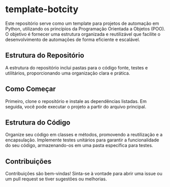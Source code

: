 # template-botcity


Este repositório serve como um template para projetos de automação em Python, utilizando os princípios da Programação Orientada a Objetos (POO). O objetivo é fornecer uma estrutura organizada e reutilizável que facilite o desenvolvimento de automações de forma eficiente e escalável.

## Estrutura do Repositório

A estrutura do repositório inclui pastas para o código fonte, testes e utilitários, proporcionando uma organização clara e prática.

## Como Começar

Primeiro, clone o repositório e instale as dependências listadas. Em seguida, você pode executar o projeto a partir do arquivo principal.

## Estrutura do Código

Organize seu código em classes e métodos, promovendo a reutilização e a encapsulação. Implemente testes unitários para garantir a funcionalidade do seu código, armazenando-os em uma pasta específica para testes.

## Contribuições

Contribuições são bem-vindas! Sinta-se à vontade para abrir uma issue ou um pull request se tiver sugestões ou melhorias.
